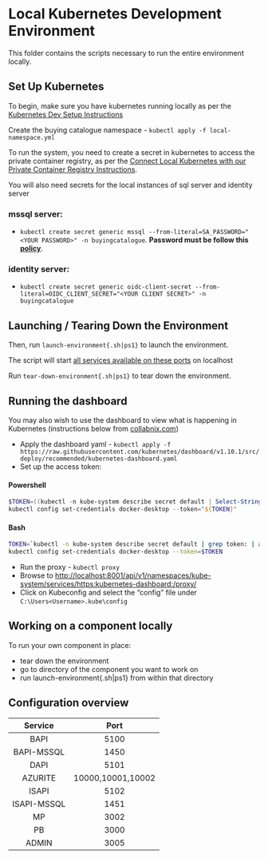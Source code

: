 # Local Kubernetes Development Environment

This folder contains the scripts necessary to run the entire environment locally. 

## Set Up Kubernetes

To begin, make sure you have kubernetes running locally as per the [Kubernetes Dev Setup Instructions](../Docs/DevSetup/local-k8s-setup.md)

Create the buying catalogue namespace - `kubectl apply -f local-namespace.yml`

To run the system, you need to create a secret in kubernetes to access the private container registry, as per the [Connect Local Kubernetes with our Private Container Registry Instructions](../Docs/DevSetup/k8s-private-registry.md).

You will also need secrets for the local instances of sql server and identity server 

### mssql server:
- `kubectl create secret generic mssql --from-literal=SA_PASSWORD="<YOUR PASSWORD>" -n buyingcatalogue`. **Password must be follow this [policy](https://docs.microsoft.com/en-us/sql/relational-databases/security/password-policy?view=sql-server-ver15#password-complexity)**.

### identity server:
- `kubectl create secret generic oidc-client-secret --from-literal=OIDC_CLIENT_SECRET="<YOUR CLIENT SECRET>" -n buyingcatalogue`

## Launching / Tearing Down the Environment

Then, run `launch-environment{.sh|ps1}` to launch the environment.

The script will start [all services available on these ports](#configuration-overview) on localhost

Run `tear-down-environment{.sh|ps1}` to tear down the environment.

## Running the dashboard

You may also wish to use the dashboard to view what is happening in Kubernetes (instructions below from [collabnix.com](https://collabnix.com/kubernetes-dashboard-on-docker-desktop-for-windows-2-0-0-3-in-2-minutes/))
- Apply the dashboard yaml - `kubectl apply -f https://raw.githubusercontent.com/kubernetes/dashboard/v1.10.1/src/deploy/recommended/kubernetes-dashboard.yaml`
- Set up the access token:
#### Powershell
```Powershell
$TOKEN=((kubectl -n kube-system describe secret default | Select-String "token:") -split " +")[1]
kubectl config set-credentials docker-desktop --token="${TOKEN}"
```
#### Bash
```bash
TOKEN=`kubectl -n kube-system describe secret default | grep token: | awk '{print $2}'`
kubectl config set-credentials docker-desktop --token=$TOKEN
```
- Run the proxy - `kubectl proxy`
- Browse to [http://localhost:8001/api/v1/namespaces/kube-system/services/https:kubernetes-dashboard:/proxy/](http://localhost:8001/api/v1/namespaces/kube-system/services/https:kubernetes-dashboard:/proxy/)
- Click on Kubeconfig and select the “config” file under `C:\Users<Username>.kube\config`

## Working on a component locally

To run your own component in place:

- tear down the environment
- go to directory of the component you want to work on
- run launch-environment{.sh|ps1} from within that directory

## Configuration overview
| Service     | Port              |
| :-:         | :-:               |
| BAPI        | 5100              |
| BAPI-MSSQL  | 1450              |
| DAPI        | 5101              |
| AZURITE     | 10000,10001,10002 |
| ISAPI       | 5102              |
| ISAPI-MSSQL | 1451              |
| MP          | 3002              |
| PB          | 3000              |
| ADMIN       | 3005              |

